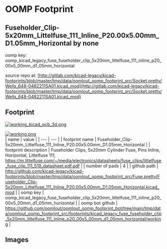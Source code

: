 # OOMP Footprint  
## Fuseholder_Clip-5x20mm_Littelfuse_111_Inline_P20.00x5.00mm_D1.05mm_Horizontal  by none  
  
oomp key: oomp_kicad_legacy_fuse_fuseholder_clip_5x20mm_littelfuse_111_inline_p20_00x5_00mm_d1_05mm_horizontal  
  
source repo at: [http://gitlab.com/kicad-legacy/kicad-footprints/blob/master/tmp/data/oomlout_oomp_footprint_src/Socket.pretty/Wells_648-0482211SA01.kicad_mod](http://gitlab.com/kicad-legacy/kicad-footprints/blob/master/tmp/data/oomlout_oomp_footprint_src/Socket.pretty/Wells_648-0482211SA01.kicad_mod)  
## Footprint  
  
[![working_kicad_pcb_3d.png](working_kicad_pcb_3d_600.png)](working_kicad_pcb_3d.png)  
  
[![working.png](working_600.png)](working.png)  
| name | value | 
| --- | --- | 
| footprint name | Fuseholder_Clip-5x20mm_Littelfuse_111_Inline_P20.00x5.00mm_D1.05mm_Horizontal | 
| footprint description | Fuseholder Clips, 5x20mm Cylinder Fuse, Pins Inline, Horizontal, Littelfuse 111, https://m.littelfuse.com/~/media/electronics/datasheets/fuse_clips/littelfuse_fuse_clip_111_519_datasheet.pdf.pdf | 
| number of pads | 4 | 
| github path | http://github.com/kicad-legacy/kicad-footprints/blob/master/tmp/data/oomlout_oomp_footprint_src/Fuse.pretty/Fuseholder_Clip-5x20mm_Littelfuse_111_Inline_P20.00x5.00mm_D1.05mm_Horizontal.kicad_mod | 
| oomp key | oomp_kicad_legacy_fuse_fuseholder_clip_5x20mm_littelfuse_111_inline_p20_00x5_00mm_d1_05mm_horizontal | 
| oomp bot github | https://github.com/oomlout/oomlout_oomp_footprint_bot/tree/main/tmp/data/oomlout_oomp_footprint_src/footprints/kicad_legacy_fuse_fuseholder_clip_5x20mm_littelfuse_111_inline_p20_00x5_00mm_d1_05mm_horizontal/working | 
## Images  
